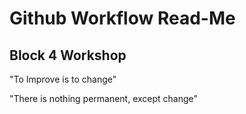 # Github Workflow Read-Me
## Block 4 Workshop

"To Improve is to change"

"There is nothing permanent, except change"